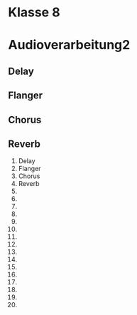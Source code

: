 # Klasse 8

# Audioverarbeitung2

## Delay



## Flanger



## Chorus

## Reverb


1. Delay
2. Flanger
3. Chorus
4. Reverb
5. 
6.
7.
8.
9.
10.
11.
12.
13.
14.
15.
16.
17.
18.
19.
20.
